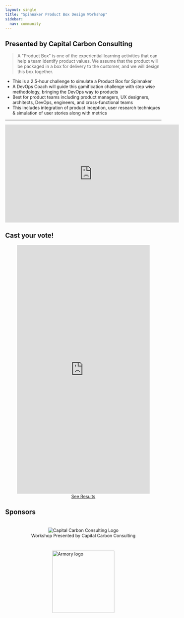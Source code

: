 ```yaml
---
layout: single
title: "Spinnaker Product Box Design Workshop"
sidebar:
  nav: community
---
```

## Presented by Capital Carbon Consulting
> A "Product Box" is one of the experiential learning activities that can help a team identify product values. We assume that the product will be packaged in a box for delivery to the customer, and we will design this box together.

- This is a 2.5-hour challenge to simulate a Product Box for Spinnaker
- A DevOps Coach will guide this gamification challenge with step wise methodology, bringing the DevOps way to products
- Best for product teams including product managers, UX designers, architects, DevOps, engineers, and cross-functional teams
- This includes integration of product inception, user research techniques & simulation of user stories along with metrics

---

<iframe width="560" height="315" src="https://www.youtube.com/embed/dwdVwE52KkU" frameborder="0" allowfullscreen></iframe>

## Cast your vote!
<div style="text-align:center; display: flex; justify-content: center; flex-direction: column; align-items: center;">
  <iframe src="https://www.polltab.com/embed/E4wlYRTTMW" style="width:85%; min-height: 800px; border:0; "></iframe>
  <a href="https://www.polltab.com/embed/E4wlYRTTMW/results" target="_blank">See Results</a>
</div>

## Sponsors
<div style="display: flex; justify-content: center; flex-direction: column; align-items: center;">
  <div style="padding: 20px; text-align:center; display: flex; justify-content: center; flex-direction: column; align-items: center;">
    <img src="../ccc-logo.png" stlye="padding: 20px;" alt="Capital Carbon Consulting Logo" />
    Workshop Presented by Capital Carbon Consulting
  </div>
  <div style="padding: 20px;">
    <img src="../Armory_logo.png" stlye="padding: 20px;" alt="Armory logo" width="200px" />
  </div>
</div>
